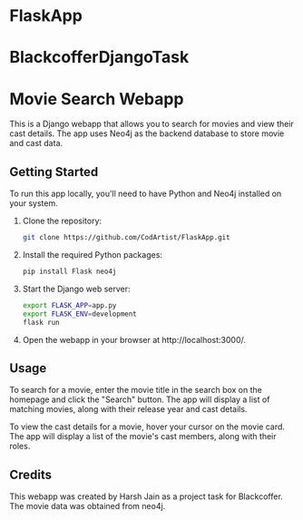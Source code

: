 # FlaskApp
# BlackcofferDjangoTask

# Movie Search Webapp

This is a Django webapp that allows you to search for movies and view their cast details. The app uses Neo4j as the backend database to store movie and cast data.

## Getting Started

To run this app locally, you'll need to have Python and Neo4j installed on your system.

1. Clone the repository:

   ```sh
   git clone https://github.com/CodArtist/FlaskApp.git
   ```

2. Install the required Python packages:

   ```sh
   pip install Flask neo4j
   ```

3. Start the Django web server:

   ```sh
   export FLASK_APP=app.py
   export FLASK_ENV=development
   flask run
   ```

4. Open the webapp in your browser at http://localhost:3000/.

## Usage

To search for a movie, enter the movie title in the search box on the homepage and click the "Search" button. The app will display a list of matching movies, along with their release year and cast details.

To view the cast details for a movie, hover your cursor on the movie card. The app will display a list of the movie's cast members, along with their roles.

## Credits

This webapp was created by Harsh Jain as a project task for Blackcoffer. The movie data was obtained from neo4j.

